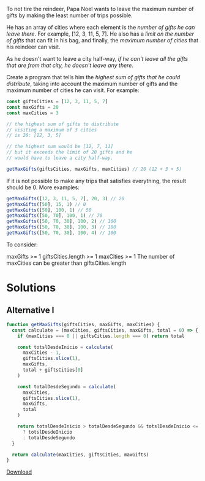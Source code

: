 To not tire the reindeer, Papa Noel wants to leave the maximum number of gifts by making the least number of trips possible.

He has an array of cities where each element is the *number of gifts he can leave there*. For example, [12, 3, 11, 5, 7]. He also has a *limit on the number of gifts* that can fit in his bag, and finally, the *maximum number of cities* that his reindeer can visit.

As he doesn't want to leave a city half-way, *if he can't leave all the gifts that are from that city, he doesn't leave any there*.

Create a program that tells him the *highest sum of gifts that he could distribute*, taking into account the maximum number of gifts and the maximum number of cities he can visit. For example:

```js
const giftsCities = [12, 3, 11, 5, 7]
const maxGifts = 20
const maxCities = 3

// the highest sum of gifts to distribute
// visiting a maximum of 3 cities
// is 20: [12, 3, 5]

// the highest sum would be [12, 7, 11]
// but it exceeds the limit of 20 gifts and he
// would have to leave a city half-way.

getMaxGifts(giftsCities, maxGifts, maxCities) // 20 (12 + 3 + 5)
```

If it is not possible to make any trips that satisfies everything, the result should be 0. More examples:

```js
getMaxGifts([12, 3, 11, 5, 7], 20, 3) // 20
getMaxGifts([50], 15, 1) // 0
getMaxGifts([50], 100, 1) // 50
getMaxGifts([50, 70], 100, 1) // 70
getMaxGifts([50, 70, 30], 100, 2) // 100
getMaxGifts([50, 70, 30], 100, 3) // 100
getMaxGifts([50, 70, 30], 100, 4) // 100
```

To consider:

maxGifts >= 1
giftsCities.length >= 1
maxCities >= 1
The number of maxCities can be greater than giftsCities.length

# Solutions

## Alternative I

```js
function getMaxGifts(giftsCities, maxGifts, maxCities) {
  const calculate = (maxCities, giftsCities, maxGifts, total = 0) => {
    if (maxCities === 0 || giftsCities.length === 0) return total

    const totslDesdeInicio = calculate(
      maxCities - 1,
      giftsCities.slice(1),
      maxGifts,
      total + giftsCities[0]
    )

    const totalDesdeSegundo = calculate(
      maxCities,
      giftsCities.slice(1),
      maxGifts,
      total
    )

    return totslDesdeInicio > totalDesdeSegundo && totslDesdeInicio <= maxGifts
      ? totslDesdeInicio
      : totalDesdeSegundo
  }

  return calculate(maxCities, giftsCities, maxGifts)
}
```
[Download](https://github.com/jpaddeo/tdd-adventjs/2022/challenge05/solution1.js)